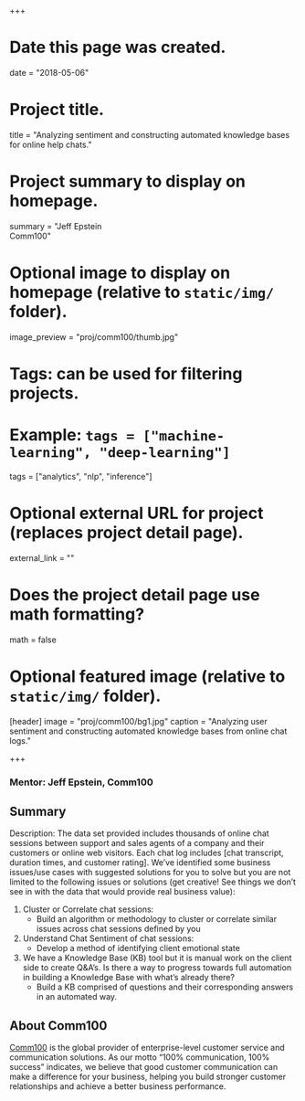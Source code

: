 +++
# Date this page was created.
date = "2018-05-06"

# Project title.
title = "Analyzing sentiment and constructing automated knowledge bases for online help chats."

# Project summary to display on homepage.
summary = "Jeff Epstein<br />Comm100"

# Optional image to display on homepage (relative to `static/img/` folder).
image_preview = "proj/comm100/thumb.jpg"

# Tags: can be used for filtering projects.
# Example: `tags = ["machine-learning", "deep-learning"]`
tags = ["analytics", "nlp", "inference"]

# Optional external URL for project (replaces project detail page).
external_link = ""

# Does the project detail page use math formatting?
math = false

# Optional featured image (relative to `static/img/` folder).
[header]
image = "proj/comm100/bg1.jpg"
caption = "Analyzing user sentiment and constructing automated knowledge bases from online chat logs."

+++

### Mentor: Jeff Epstein, Comm100


## Summary

Description: The data set provided includes thousands of online chat sessions
between support and sales agents of a company and their customers or online web
visitors. Each chat log includes [chat transcript, duration times, and customer
rating].  We’ve identified some business issues/use cases with suggested
solutions for you to solve but you are not limited to the following issues or
solutions (get creative! See things we don’t see in with the data that would
provide real business value):
 
1. Cluster or Correlate chat sessions:
    * Build an algorithm or methodology to cluster or correlate similar issues
      across chat sessions defined by you
2. Understand Chat Sentiment of chat sessions:
    * Develop a method of identifying client emotional state
3. We have a Knowledge Base (KB) tool but it is manual work on the client side
to create Q&A’s. Is there a way to progress towards full automation in building
a Knowledge Base with what’s already there?
    * Build a KB comprised of questions and their corresponding answers in an
      automated way.

## About Comm100

[Comm100](https://www.comm100.com/) is the global provider of enterprise-level
customer service and communication solutions. As our motto “100% communication,
100% success” indicates, we believe that good customer communication can make a
difference for your business, helping you build stronger customer relationships
and achieve a better business performance.
